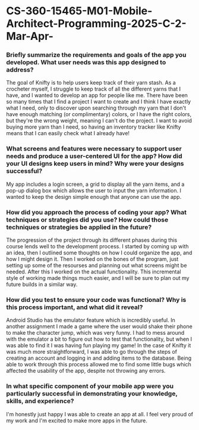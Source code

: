 # CS-360-15465-M01-Mobile-Architect-Programming-2025-C-2-Mar-Apr-
<h3>Briefly summarize the requirements and goals of the app you developed. What user needs was this app designed to address?</h3>
<p>The goal of Knifty is to help users keep track of their yarn stash. As a crocheter myself, I struggle to keep track of all the different yarns that I have, and I wanted to develop an app for people like me. There have been so many times that I find a project I want to create and I think I have exactly what I need, only to discover upon searching through my yarn that I don't have enough matching (or complimentary) colors, or I have the right colors, but they're the wrong weight, meaning I can't do the project. I want to avoid buying more yarn than I need, so having an inventory tracker like Knifty means that I can easily check what I already have!</p>
<h3>What screens and features were necessary to support user needs and produce a user-centered UI for the app? How did your UI designs keep users in mind? Why were your designs successful?</h3>
<p>My app includes a login screen, a grid to display all the yarn items, and a pop-up dialog box which allows the user to input the yarn information. I wanted to keep the design simple enough that anyone can use the app.</p>
<h3>How did you approach the process of coding your app? What techniques or strategies did you use? How could those techniques or strategies be applied in the future?</h3>
<p>The progression of the project through its different phases during this course lends well to the development process. I started by coming up with an idea, then I outlined some thoughts on how I could organize the app, and how I might design it. Then I worked on the bones of the program, just setting up some of the resourses and planning out what screens might be needed. After this I worked on the actual functionality. This incremental style of working made things much easier, and I will be sure to plan out my future builds in a similar way.</p>
<h3>How did you test to ensure your code was functional? Why is this process important, and what did it reveal?</h3>
<p>Android Studio has the emulator feature which is incredibly useful. In another assignment I made a game where the user would shake their phone to make the character jump, which was very funny. I had to mess around with the emulator a bit to figure out how to test that functionality, but when I was able to find it I was having fun playing my game! In the case of Knifty it was much more straightforward, I was able to go through the steps of creating an account and logging in and adding items to the database. Being able to work through this process allowed me to find some little bugs which affected the usability of the app, despite not throwing any errors.</p>
<h3>In what specific component of your mobile app were you particularly successful in demonstrating your knowledge, skills, and experience?</h3>
<p>I'm honestly just happy I was able to create an app at all. I feel very proud of my work and I'm excited to make more apps in the future.</p>
